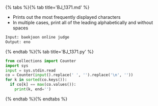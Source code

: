 {% tabs %}{% tab title='BJ_1371.md' %}

* Prints out the most frequently displayed characters
* In multiple cases, print all of the leading alphabetically and without spaces

```txt
Input: baekjoon online judge
Output: eno
```

{% endtab %}{% tab title='BJ_1371.py' %}

```py
from collections import Counter
import sys
input = sys.stdin.read
co = Counter(input().replace(' ', '').replace('\n', ''))
for k in sorted(co.keys()):
  if co[k] == max(co.values()):
    print(k, end='')
```

{% endtab %}{% endtabs %}

